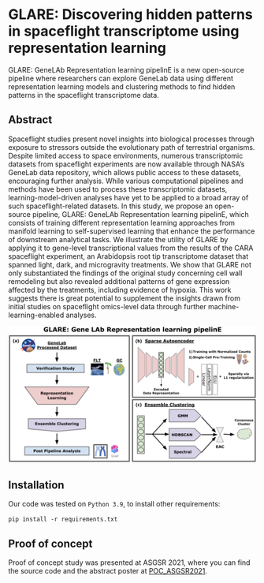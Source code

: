 # GLARE: Discovering hidden patterns in spaceflight transcriptome using representation learning

GLARE: GeneLAb Representation learning pipelinE is a new open-source pipeline where researchers can explore GeneLab data using different representation learning models and clustering methods to find hidden patterns in the spaceflight transcriptome data.

## Abstract

Spaceflight studies present novel insights into biological processes through exposure to stressors outside the evolutionary path of terrestrial organisms. Despite limited access to space environments, numerous transcriptomic datasets from spaceflight experiments are now available through NASA’s GeneLab data repository, which allows public access to these datasets, encouraging further analysis. While various computational pipelines and methods have been used to process these transcriptomic datasets, learning-model-driven analyses have yet to be applied to a broad array of such spaceflight-related datasets. In this study, we propose an open-source pipeline, GLARE: GeneLAb Representation learning pipelinE, which consists of training different representation learning approaches from manifold learning to self-supervised learning that enhance the performance of downstream analytical tasks. We illustrate the utility of GLARE by applying it to gene-level transcriptional values from the results of the CARA spaceflight experiment, an Arabidopsis root tip transcriptome dataset that spanned light, dark, and microgravity treatments. We show that GLARE not only substantiated the findings of the original study concerning cell wall remodeling but also revealed additional patterns of gene expression affected by the treatments, including evidence of hypoxia. This work suggests there is great potential to supplement the insights drawn from initial studies on spaceflight omics-level data through further machine-learning-enabled analyses. 

![GLARE pipeline](supplementary/glare_diagram.png)

## Installation

Our code was tested on `Python 3.9`, to install other requirements:
```setup
pip install -r requirements.txt
```

## Proof of concept

Proof of concept study was presented at ASGSR 2021, where you can find the source code and the abstract poster at [POC_ASGSR2021](POC_ASGSR2021).
